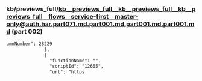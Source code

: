 ### kb/previews_full/kb__previews_full__kb__previews_full__kb__previews_full__flows__service-first__master-only@auth.har.part071.md.part001.md.part001.md.part001.md (part 002)

```md
umnNumber": 28229
              },
              {
                "functionName": "",
                "scriptId": "12665",
                "url": "https
```

```
